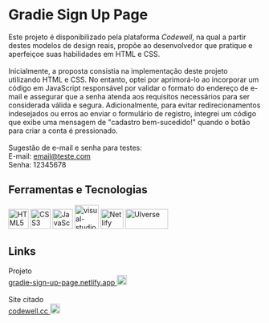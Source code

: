 # Gradie Sign Up Page
Este projeto é disponibilizado pela plataforma <em>Codewell</em>, na qual a partir destes modelos de design reais, propõe ao desenvolvedor que pratique e aperfeiçoe suas habilidades em HTML e CSS.<br><br>
Inicialmente, a proposta consistia na implementação deste projeto utilizando HTML e CSS. No entanto, optei por aprimorá-lo ao incorporar um código em JavaScript responsável por validar o formato do endereço de e-mail e assegurar que a senha atenda aos requisitos necessários para ser considerada válida e segura. Adicionalmente, para evitar redirecionamentos indesejados ou erros ao enviar o formulário de registro, integrei um código que exibe uma mensagem de "cadastro bem-sucedido!" quando o botão para criar a conta é pressionado. <br> <br>
Sugestão de e-mail e senha para testes: <br> 
E-mail: email@teste.com <br>
Senha: 12345678

## Ferramentas e Tecnologias

<div style="display: inline-block;"> 
<img alt="HTML5" src="https://cdn.jsdelivr.net/gh/devicons/devicon/icons/html5/html5-original.svg" width= "40" height= "40"/> 
<img alt="CSS3" src="https://cdn.jsdelivr.net/gh/devicons/devicon/icons/css3/css3-original.svg" width= "40" height= "40"/>
<img alt="JavaScript" src="https://cdn.jsdelivr.net/gh/devicons/devicon/icons/javascript/javascript-plain.svg" width="40" height="40"/>
<img alt="visual-studio-code" src="https://img.icons8.com/color/48/visual-studio-code-2019.png" width="48" height="48" /> 
<img alt="Netlify" src="https://github.com/Itamar-Henriques/Itamar-Henriques/assets/111620308/2f42ca23-d5e5-4e5b-b415-61121aaba1a1" width= "45" height= "40"/> 
<img alt="UIverse" src="https://uiverse.io/build/_assets/logo-OR7QQX33.svg" width= "85" height= "40"/>
</div>

## Links
Projeto <br>
<a target="_blank" rel="noreferrer" href="https://portifolio-itamar-henriques.netlify.app/"> gradie-sign-up-page.netlify.app </a> 
<img width="20" height="20" src="https://www.gstatic.com/images/icons/material/system_gm/1x/launch_gm_grey_18dp.png" alt="link--v1"/>
<br> <br>
Site citado <br>
<a target="_blank" rel="noreferrer" href="https://www.codewell.cc" > codewell.cc </a>
<img width="20" height="20" src="https://www.gstatic.com/images/icons/material/system_gm/1x/launch_gm_grey_18dp.png" alt="link--v1"/>
